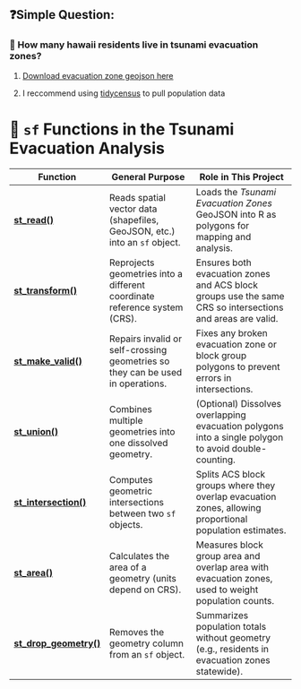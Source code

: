 ## ❓Simple Question:

### 🌊 How many hawaii residents live in tsunami evacuation zones?

1. [Download evacuation zone geojson here](https://geoportal.hawaii.gov/datasets/tsunami-evacuation-zones/explore?showTable=true)

2. I reccommend using [tidycensus](https://walker-data.com/tidycensus/) to pull population data

# 🌊 `sf` Functions in the Tsunami Evacuation Analysis

| Function | General Purpose | Role in This Project |
|----------|-----------------|-----------------------|
| [**st_read()**](https://r-spatial.github.io/sf/reference/st_read.html) | Reads spatial vector data (shapefiles, GeoJSON, etc.) into an `sf` object. | Loads the *Tsunami Evacuation Zones* GeoJSON into R as polygons for mapping and analysis. |
| [**st_transform()**](https://r-spatial.github.io/sf/reference/st_transform.html) | Reprojects geometries into a different coordinate reference system (CRS). | Ensures both evacuation zones and ACS block groups use the same CRS so intersections and areas are valid. |
| [**st_make_valid()**](https://r-spatial.github.io/sf/reference/st_make_valid.html) | Repairs invalid or self-crossing geometries so they can be used in operations. | Fixes any broken evacuation zone or block group polygons to prevent errors in intersections. |
| [**st_union()**](https://r-spatial.github.io/sf/reference/geos_combine.html) | Combines multiple geometries into one dissolved geometry. | (Optional) Dissolves overlapping evacuation polygons into a single polygon to avoid double-counting. |
| [**st_intersection()**](https://r-spatial.github.io/sf/reference/geos_unary.html) | Computes geometric intersections between two `sf` objects. | Splits ACS block groups where they overlap evacuation zones, allowing proportional population estimates. |
| [**st_area()**](https://r-spatial.github.io/sf/reference/geos_measures.html) | Calculates the area of a geometry (units depend on CRS). | Measures block group area and overlap area with evacuation zones, used to weight population counts. |
| [**st_drop_geometry()**](https://r-spatial.github.io/sf/reference/st_geometry.html) | Removes the geometry column from an `sf` object. | Summarizes population totals without geometry (e.g., residents in evacuation zones statewide). |

